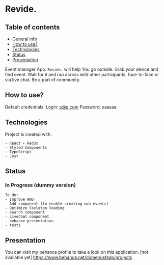 # Revide.
## Table of contents
* [General info](#general-info)
* [How to use?](#how-to-use)
* [Technologies](#technologies)
* [Status](#status)
* [Presentation](#presentation)


Event manager App.
```Revide.``` will help You go outside. Grab your device and find event. Wait for it and run across with other participants, face-to-face or via live chat. Be a part of community.

## How to use?
Default credentials:
Login: a@a.com
Password: aaaaaa
  
## Technologies
Project is created with:
```  
- React + Redux
- Styled Components
- TypeScript
- Jest
```  

## Status
### In Progress (dummy version)
```  
To do:
- Improve RWD
- Add component (to enable creating own events)
- Optimize Skeleton loading
- Search component
- LiveChat component
- behance presentation
- tests
```  

## Presentation
You can visit my behance profile to take a look on this application. [not available yet]
https://www.behance.net/domenusfedo/projects
